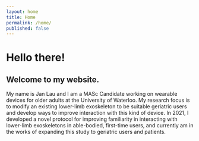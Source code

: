 ```yaml
---
layout: home
title: Home
permalink: /home/
published: false
---
```


# Hello there!
## Welcome to my website.

My name is Jan Lau and I am a MASc Candidate working on wearable devices for older adults at the University of Waterloo. My research focus is to modify an existing lower-limb exoskeleton to be suitable geriatric users and develop ways to improve interaction with this kind of device. In 2021, I developed a novel protocol for improving familiarity in interacting with lower-limb exoskeletons in able-bodied, first-time users, and currently am in the works of expanding this study to geriatric users and patients.
